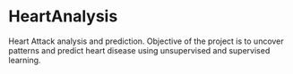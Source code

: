 # HeartAnalysis
Heart Attack analysis and prediction. Objective of the project is to uncover patterns and predict heart disease using unsupervised and supervised learning.
